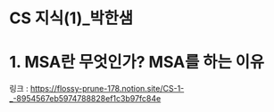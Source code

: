 # CS 지식(1)\_박한샘

# 1. MSA란 무엇인가? MSA를 하는 이유

링크 : https://flossy-prune-178.notion.site/CS-1-_-8954567eb5974788828ef1c3b97fc84e